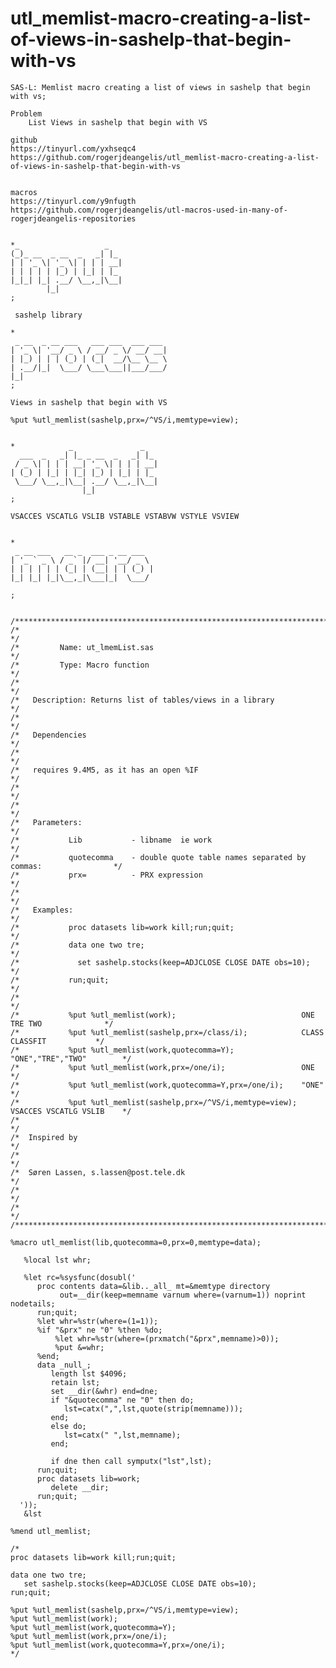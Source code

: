 # utl_memlist-macro-creating-a-list-of-views-in-sashelp-that-begin-with-vs
    SAS-L: Memlist macro creating a list of views in sashelp that begin with vs;                                        
                                                                                                                        
    Problem                                                                                                             
        List Views in sashelp that begin with VS                                                                        
                                                                                                                        
    github                                                                                                              
    https://tinyurl.com/yxhseqc4                                                                                        
    https://github.com/rogerjdeangelis/utl_memlist-macro-creating-a-list-of-views-in-sashelp-that-begin-with-vs         
                                                                                                                        
                                                                                                                        
    macros                                                                                                              
    https://tinyurl.com/y9nfugth                                                                                        
    https://github.com/rogerjdeangelis/utl-macros-used-in-many-of-rogerjdeangelis-repositories                          
                                                                                                                        
                                                                                                                        
    *_                   _                                                                                              
    (_)_ __  _ __  _   _| |_                                                                                            
    | | '_ \| '_ \| | | | __|                                                                                           
    | | | | | |_) | |_| | |_                                                                                            
    |_|_| |_| .__/ \__,_|\__|                                                                                           
            |_|                                                                                                         
    ;                                                                                                                   
                                                                                                                        
     sashelp library                                                                                                    
                                                                                                                        
    *                                                                                                                   
     _ __  _ __ ___   ___ ___  ___ ___                                                                                  
    | '_ \| '__/ _ \ / __/ _ \/ __/ __|                                                                                 
    | |_) | | | (_) | (_|  __/\__ \__ \                                                                                 
    | .__/|_|  \___/ \___\___||___/___/                                                                                 
    |_|                                                                                                                 
    ;                                                                                                                   
                                                                                                                        
    Views in sashelp that begin with VS                                                                                 
                                                                                                                        
    %put %utl_memlist(sashelp,prx=/^VS/i,memtype=view);                                                                 
                                                                                                                        
                                                                                                                        
    *            _               _                                                                                      
      ___  _   _| |_ _ __  _   _| |_                                                                                    
     / _ \| | | | __| '_ \| | | | __|                                                                                   
    | (_) | |_| | |_| |_) | |_| | |_                                                                                    
     \___/ \__,_|\__| .__/ \__,_|\__|                                                                                   
                    |_|                                                                                                 
    ;                                                                                                                   
                                                                                                                        
    VSACCES VSCATLG VSLIB VSTABLE VSTABVW VSTYLE VSVIEW                                                                 
                                                                                                                        
                                                                                                                        
    *                                                                                                                   
     _ __ ___   __ _  ___ _ __ ___                                                                                      
    | '_ ` _ \ / _` |/ __| '__/ _ \                                                                                     
    | | | | | | (_| | (__| | | (_) |                                                                                    
    |_| |_| |_|\__,_|\___|_|  \___/                                                                                     
                                                                                                                        
    ;                                                                                                                   
                                                                                                                        
                                                                                                                        
    /******************************************************************************************/    
    /*                                                                                        */    
    /*         Name: ut_lmemList.sas                                                          */    
    /*         Type: Macro function                                                           */    
    /*                                                                                        */    
    /*   Description: Returns list of tables/views in a library                               */    
    /*                                                                                        */    
    /*   Dependencies                                                                         */    
    /*                                                                                        */    
    /*   requires 9.4M5, as it has an open %IF                                                */    
    /*                                                                                        */    
    /*                                                                                        */    
    /*   Parameters:                                                                          */    
    /*           Lib           - libname  ie work                                             */    
    /*           quotecomma    - double quote table names separated by commas:                */    
    /*           prx=          - PRX expression                                               */    
    /*                                                                                        */    
    /*   Examples:                                                                            */    
    /*           proc datasets lib=work kill;run;quit;                                        */    
    /*           data one two tre;                                                            */    
    /*             set sashelp.stocks(keep=ADJCLOSE CLOSE DATE obs=10);                       */    
    /*           run;quit;                                                                    */    
    /*                                                                                        */    
    /*           %put %utl_memlist(work);                            ONE TRE TWO              */    
    /*           %put %utl_memlist(sashelp,prx=/class/i);            CLASS CLASSFIT           */    
    /*           %put %utl_memlist(work,quotecomma=Y);               "ONE","TRE","TWO"        */    
    /*           %put %utl_memlist(work,prx=/one/i);                 ONE                      */    
    /*           %put %utl_memlist(work,quotecomma=Y,prx=/one/i);    "ONE"                    */    
    /*           %put %utl_memlist(sashelp,prx=/^VS/i,memtype=view); VSACCES VSCATLG VSLIB    */    
    /*                                                                                        */    
    /*  Inspired by                                                                           */    
    /*                                                                                        */    
    /*  Søren Lassen, s.lassen@post.tele.dk                                                   */    
    /*                                                                                        */    
    /*                                                                                        */    
    /******************************************************************************************/    
                                                                                                    
    %macro utl_memlist(lib,quotecomma=0,prx=0,memtype=data);                                        
                                                                                                    
       %local lst whr;                                                                              
                                                                                                    
       %let rc=%sysfunc(dosubl('                                                                    
          proc contents data=&lib.._all_ mt=&memtype directory                                      
               out=__dir(keep=memname varnum where=(varnum=1)) noprint nodetails;                   
          run;quit;                                                                                 
          %let whr=%str(where=(1=1));                                                               
          %if "&prx" ne "0" %then %do;                                                              
              %let whr=%str(where=(prxmatch("&prx",memname)>0));                                    
              %put &=whr;                                                                           
          %end;                                                                                     
          data _null_;                                                                              
             length lst $4096;                                                                      
             retain lst;                                                                            
             set __dir(&whr) end=dne;                                                               
             if "&quotecomma" ne "0" then do;                                                       
                lst=catx(",",lst,quote(strip(memname)));                                            
             end;                                                                                   
             else do;                                                                               
                lst=catx(" ",lst,memname);                                                          
             end;                                                                                   
                                                                                                    
             if dne then call symputx("lst",lst);                                                   
          run;quit;                                                                                 
          proc datasets lib=work;                                                                   
             delete __dir;                                                                          
          run;quit;                                                                                 
      '));                                                                                          
       &lst                                                                                         
                                                                                                    
    %mend utl_memlist;                                                                              
                                                                                                    
    /*                                                                                              
    proc datasets lib=work kill;run;quit;                                                           
                                                                                                    
    data one two tre;                                                                               
       set sashelp.stocks(keep=ADJCLOSE CLOSE DATE obs=10);                                         
    run;quit;                                                                                       
                                                                                                    
    %put %utl_memlist(sashelp,prx=/^VS/i,memtype=view);                                             
    %put %utl_memlist(work);                                                                        
    %put %utl_memlist(work,quotecomma=Y);                                                           
    %put %utl_memlist(work,prx=/one/i);                                                             
    %put %utl_memlist(work,quotecomma=Y,prx=/one/i);                                                
    */                                                                                              
                                                                                                    
                                                                  
                                                                                                                        
                                                                                                                        
